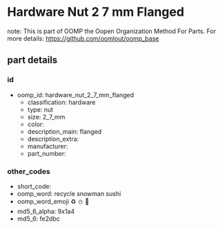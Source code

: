 # Hardware Nut 2 7 mm Flanged  

note: This is part of OOMP the Oopen Organization Method For Parts. For more details: https://github.com/oomlout/oomp_base

##  part details





### id
* oomp_id: hardware_nut_2_7_mm_flanged
  * classification: hardware
  * type: nut
  * size: 2_7_mm
  * color: 
  * description_main: flanged
  * description_extra: 
  * manufacturer: 
  * part_number: 

### other_codes
* short_code: 
* oomp_word: recycle snowman sushi
* oomp_word_emoji :recycle: :snowman: :sushi:
* md5_6_alpha: 9x1a4
* md5_6: fe2dbc